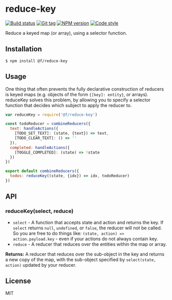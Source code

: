 
# reduce-key

[![Build status][travis-image]][travis-url]
[![Git tag][git-image]][git-url]
[![NPM version][npm-image]][npm-url]
[![Code style][standard-image]][standard-url]

Reduce a keyed map (or array), using a selector function.

## Installation

    $ npm install @f/reduce-key

## Usage

One thing that often prevents the fully declarative construction of reducers is keyed maps (e.g. objects of the form `{[key]: entity}`, or arrays). reduceKey solves this problem, by allowing you to specify a selector function that decides which subject to apply the reducer to.


```js
var reduceKey = require('@f/reduce-key')

const todoReducer = combineReducers({
  text: handleActions({
    [TODO_SET_TEXT]: (state, {text}) => text,
    [TODO_CLEAR_TEXT]: () => ''
  }),
  completed: handleActions({
    [TOGGLE_COMPLETED]: (state) => !state
  })
})

export default combineReducers({
  todos: reduceKey((state, {idx}) => idx, todoReducer)
})
```

## API

### reduceKey(select, reduce)

- `select` - A function that accepts state and action and returns the key. If `select` returns `null`, `undefined`, or `false`, the reducer will not be called. So you are free to do things like:
             `(state, action) => action.payload.key` - even if your actions do not always contain key.
- `reduce` - A reducer that reduces over the entities within the map or array.

**Returns:** A reducer that reduces over the sub-object in the key and returns a new copy of the map, with the sub-object specified by `select(state, action)` updated by your reducer.

## License

MIT

[travis-image]: https://img.shields.io/travis/micro-js/reduce-key.svg?style=flat-square
[travis-url]: https://travis-ci.org/micro-js/reduce-key
[git-image]: https://img.shields.io/github/tag/micro-js/reduce-key.svg
[git-url]: https://github.com/micro-js/reduce-key
[standard-image]: https://img.shields.io/badge/code%20style-standard-brightgreen.svg?style=flat
[standard-url]: https://github.com/feross/standard
[npm-image]: https://img.shields.io/npm/v/@f/reduce-key.svg?style=flat-square
[npm-url]: https://npmjs.org/package/@f/reduce-key
